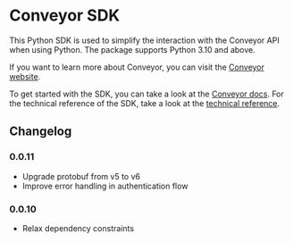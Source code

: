 # Conveyor SDK

This Python SDK is used to simplify the interaction with the Conveyor API when using Python.
The package supports Python 3.10 and above.

If you want to learn more about Conveyor, you can visit the [Conveyor website](https://conveyordata.com/).

To get started with the SDK, you can take a look at the [Conveyor docs](https://docs.conveyordata.com/how-to-guides/developer-tooling/python-sdk).
For the technical reference of the SDK, take a look at the [technical reference](https://docs.conveyordata.com/technical-reference/python-sdk).

## Changelog

### 0.0.11

- Upgrade protobuf from v5 to v6
- Improve error handling in authentication flow

### 0.0.10

- Relax dependency constraints
